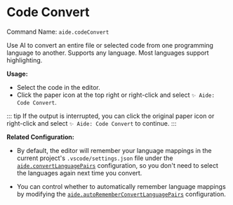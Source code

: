 # Code Convert

Command Name: `aide.codeConvert`

Use AI to convert an entire file or selected code from one programming language to another. Supports any language. Most languages support highlighting.

**Usage:**

- Select the code in the editor.
- Click the paper icon at the top right or right-click and select `✨ Aide: Code Convert`.

::: tip
If the output is interrupted, you can click the original paper icon or right-click and select `✨ Aide: Code Convert` to continue.
:::

**Related Configuration:**

- By default, the editor will remember your language mappings in the current project's `.vscode/settings.json` file under the [`aide.convertLanguagePairs`](../configuration/convert-language-pairs.md) configuration, so you don't need to select the languages again next time you convert.

- You can control whether to automatically remember language mappings by modifying the [`aide.autoRememberConvertLanguagePairs`](../configuration/auto-remember-convert-language-pairs.md) configuration.
